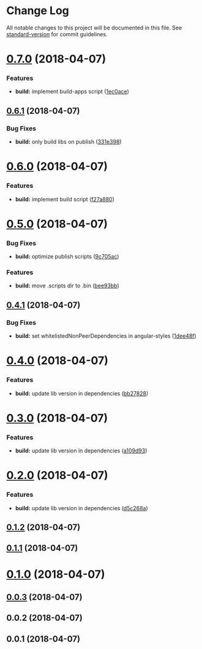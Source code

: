 # Change Log

All notable changes to this project will be documented in this file. See [standard-version](https://github.com/conventional-changelog/standard-version) for commit guidelines.

<a name="0.7.0"></a>
# [0.7.0](https://github.com/beeman/angular-project-demo/compare/v0.6.1...v0.7.0) (2018-04-07)


### Features

* **build:** implement build-apps script ([1ec0ace](https://github.com/beeman/angular-project-demo/commit/1ec0ace))



<a name="0.6.1"></a>
## [0.6.1](https://github.com/beeman/angular-project-demo/compare/v0.6.0...v0.6.1) (2018-04-07)


### Bug Fixes

* **build:** only build libs on publish ([331e398](https://github.com/beeman/angular-project-demo/commit/331e398))



<a name="0.6.0"></a>
# [0.6.0](https://github.com/beeman/angular-project-demo/compare/v0.5.0...v0.6.0) (2018-04-07)


### Features

* **build:** implement build script ([f27a880](https://github.com/beeman/angular-project-demo/commit/f27a880))



<a name="0.5.0"></a>
# [0.5.0](https://github.com/beeman/angular-project-demo/compare/v0.4.1...v0.5.0) (2018-04-07)


### Bug Fixes

* **build:** optimize publish scripts ([9c705ac](https://github.com/beeman/angular-project-demo/commit/9c705ac))


### Features

* **build:** move .scripts dir to .bin ([bee93bb](https://github.com/beeman/angular-project-demo/commit/bee93bb))



<a name="0.4.1"></a>
## [0.4.1](https://github.com/beeman/angular-project-demo/compare/v0.4.0...v0.4.1) (2018-04-07)


### Bug Fixes

* **build:** set whitelistedNonPeerDependencies in angular-styles ([1dee48f](https://github.com/beeman/angular-project-demo/commit/1dee48f))



<a name="0.4.0"></a>
# [0.4.0](https://github.com/beeman/angular-project-demo/compare/v0.3.0...v0.4.0) (2018-04-07)


### Features

* **build:** update lib version in dependencies ([bb27828](https://github.com/beeman/angular-project-demo/commit/bb27828))



<a name="0.3.0"></a>
# [0.3.0](https://github.com/beeman/angular-project-demo/compare/v0.2.0...v0.3.0) (2018-04-07)


### Features

* **build:** update lib version in dependencies ([a109d93](https://github.com/beeman/angular-project-demo/commit/a109d93))



<a name="0.2.0"></a>
# [0.2.0](https://github.com/beeman/angular-project-demo/compare/v0.1.2...v0.2.0) (2018-04-07)


### Features

* **build:** update lib version in dependencies ([d5c268a](https://github.com/beeman/angular-project-demo/commit/d5c268a))



<a name="0.1.2"></a>
## [0.1.2](https://github.com/beeman/angular-project-demo/compare/v0.1.1...v0.1.2) (2018-04-07)



<a name="0.1.1"></a>
## [0.1.1](https://github.com/beeman/angular-project-demo/compare/v0.1.0...v0.1.1) (2018-04-07)



<a name="0.1.0"></a>
# [0.1.0](https://github.com/beeman/angular-project-demo/compare/v0.0.3...v0.1.0) (2018-04-07)



<a name="0.0.3"></a>
## [0.0.3](https://github.com/beeman/angular-project-demo/compare/v0.0.2...v0.0.3) (2018-04-07)



<a name="0.0.2"></a>
## 0.0.2 (2018-04-07)



<a name="0.0.1"></a>
## 0.0.1 (2018-04-07)
